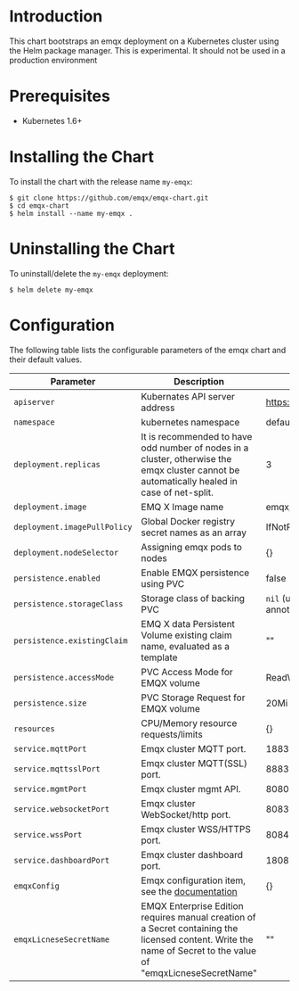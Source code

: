 # Introduction
This chart bootstraps an emqx deployment on a Kubernetes cluster using the Helm package manager. This is experimental. It should not be used in a production environment

# Prerequisites
+ Kubernetes 1.6+

# Installing the Chart
To install the chart with the release name `my-emqx`:
```
$ git clone https://github.com/emqx/emqx-chart.git
$ cd emqx-chart
$ helm install --name my-emqx .
```

# Uninstalling the Chart
To uninstall/delete the `my-emqx` deployment:
```
$ helm delete my-emqx
```

# Configuration
The following table lists the configurable parameters of the emqx chart and their default values.

| Parameter  | Description | Default Value |
| ---        |  ---        | ---           |
| `apiserver`  | Kubernates API server address |  https://kubernetes.default.svc:443    |
| `namespace`  | kubernetes namespace   |   default |
| `deployment.replicas` | It is recommended to have odd number of nodes in a cluster, otherwise the emqx cluster cannot be automatically healed in case of net-split. |3|
| `deployment.image` | EMQ X Image name |emqx/emqx:latest|
| `deployment.imagePullPolicy`  | Global Docker registry secret names as an array |IfNotPresent|
| `deployment.nodeSelector` | Assigning emqx pods to nodes |{}|
| `persistence.enabled` | Enable EMQX persistence using PVC |false|
| `persistence.storageClass` | Storage class of backing PVC |`nil` (uses alpha storage class annotation)|
| `persistence.existingClaim` | EMQ X data Persistent Volume existing claim name, evaluated as a template |""|
| `persistence.accessMode` | PVC Access Mode for EMQX volume |ReadWriteOnce|
| `persistence.size` | PVC Storage Request for EMQX volume |20Mi|
| `resources` | CPU/Memory resource requests/limits |{}|
| `service.mqttPort`  | Emqx cluster MQTT port. |1883|
| `service.mqttsslPort` | Emqx cluster MQTT(SSL) port.  |8883|
| `service.mgmtPort`  | Emqx cluster mgmt API.  |8080|
| `service.websocketPort`  | Emqx cluster WebSocket/http port. |8083|
| `service.wssPort`  | Emqx cluster WSS/HTTPS port.  |8084|
| `service.dashboardPort` | Emqx cluster dashboard port. |18083|
| `emqxConfig` | Emqx configuration item, see the [documentation](https://github.com/emqx/emqx-docker#emq-x-configuration) |{}|
| `emqxLicneseSecretName` | EMQX Enterprise Edition requires manual creation of a Secret containing the licensed content. Write the name of Secret to the value of "emqxLicneseSecretName" |""|
